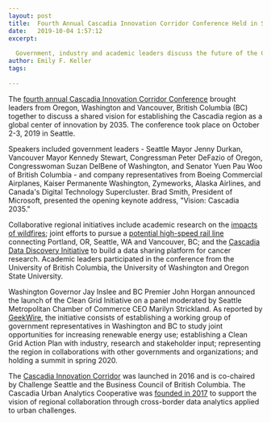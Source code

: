 ```yaml
---
layout: post
title:  Fourth Annual Cascadia Innovation Corridor Conference Held in Seattle
date:   2019-10-04 1:57:12
excerpt:
  
  Government, industry and academic leaders discuss the future of the Cascadia region at fourth annual conference.
author: Emily F. Keller
tags:
  
---
```


The [fourth annual Cascadia Innovation Corridor Conference](https://www.prnewswire.com/news-releases/cascadia-innovation-corridor-pursues-bold-vision-for-the-future-300930629.html) brought leaders from Oregon, Washington and Vancouver, British Columbia (BC) together to discuss a shared vision for establishing the Cascadia region as a global center of innovation by 2035. The conference took place on October 2-3, 2019 in Seattle. 

Speakers included government leaders - Seattle Mayor Jenny Durkan, Vancouver Mayor Kennedy Stewart, Congressman Peter DeFazio of Oregon, Congresswoman Suzan DelBene of Washington, and Senator Yuen Pau Woo of British Columbia - and company representatives from Boeing Commercial Airplanes, Kaiser Permanente Washington, Zymeworks, Alaska Airlines, and Canada's Digital Technology Supercluster. Brad Smith, President of Microsoft, presented the opening keynote address, "Vision: Cascadia 2035." 

Collaborative regional initiatives include academic research on the [impacts of wildfires](https://www.seattletimes.com/sponsored/cross-border-research-tackles-northwests-growing-wildfire-impacts/?utm_source=seattle_times&utm_medium=nativo&utm_campaign=branded_content); joint efforts to pursue a [potential high-speed rail line](https://www.seattletimes.com/sponsored/cascadia-corridors-high-speed-rail-vision-expands-community-options/) connecting Portland, OR, Seattle, WA and Vancouver, BC; and the [Cascadia Data Discovery Initiative](https://blogs.microsoft.com/on-the-issues/2019/07/12/new-cascadia-data-discovery-initiative-accelerates-health-innovation/) to build a data sharing platform for cancer research. Academic leaders participated in the conference from the University of British Columbia, the University of Washington and Oregon State University.

Washington Governor Jay Inslee and BC Premier John Horgan announced the launch of the Clean Grid Initiative on a panel moderated by Seattle Metropolitan Chamber of Commerce CEO Marilyn Strickland. As reported by [GeekWire](https://www.geekwire.com/2019/washington-state-b-c-launch-joint-clean-grid-initiative-align-renewable-energy-transition/), the initiative consists of establishing a working group of government representatives in Washington and BC to study joint opportunities for increasing renewable energy use; establishing a Clean Grid Action Plan with industry, research and stakeholder input; representing the region in collaborations with other governments and organizations; and holding a summit in spring 2020.

The [Cascadia Innovation Corridor](https://www.prnewswire.com/news-releases/new-regional-effort-aims-to-establish-cascadia-innovation-corridor-300331073.html) was launched in 2016 and is co-chaired by Challenge Seattle and the Business Council of British Columbia. The Cascadia Urban Analytics Cooperative was [founded in 2017](https://xconomy.com/seattle/2017/02/23/cascadia-innovation-corridor-starts-with-uw-ubc-urban-data-co-op/) to support the vision of regional collaboration through cross-border data analytics applied to urban challenges.